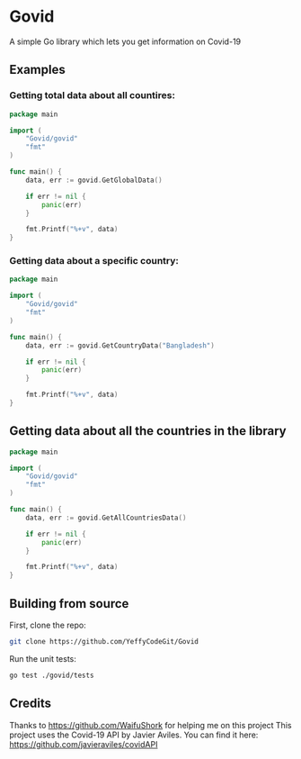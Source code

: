 # Govid

A simple Go library which lets you get information on Covid-19

## Examples

### Getting total data about all countires:

```go
package main

import (
	"Govid/govid"
	"fmt"
)

func main() {
	data, err := govid.GetGlobalData()

	if err != nil {
		panic(err)
	}

	fmt.Printf("%+v", data)
}
```

### Getting data about a specific country:

```go
package main

import (
	"Govid/govid"
	"fmt"
)

func main() {
	data, err := govid.GetCountryData("Bangladesh")

	if err != nil {
		panic(err)
	}

	fmt.Printf("%+v", data)
}
```

## Getting data about all the countries in the library

```go
package main

import (
	"Govid/govid"
	"fmt"
)

func main() {
	data, err := govid.GetAllCountriesData()

	if err != nil {
		panic(err)
	}

	fmt.Printf("%+v", data)
}
```

## Building from source

First, clone the repo:
```bash
git clone https://github.com/YeffyCodeGit/Govid
```

Run the unit tests:
```bash
go test ./govid/tests
```

## Credits
Thanks to https://github.com/WaifuShork for helping me on this project
This project uses the Covid-19 API by Javier Aviles. You can find it here: https://github.com/javieraviles/covidAPI